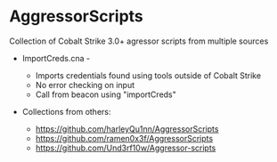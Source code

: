 # AggressorScripts
Collection of Cobalt Strike 3.0+ agressor scripts from multiple sources

* ImportCreds.cna - 
	* Imports credentials found using tools outside of Cobalt Strike
	* No error checking on input
	* Call from beacon using "importCreds"

* Collections from others: 
	* https://github.com/harleyQu1nn/AggressorScripts
	* https://github.com/ramen0x3f/AggressorScripts
	* https://github.com/Und3rf10w/Aggressor-scripts


